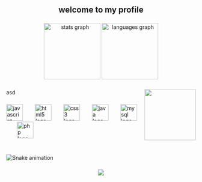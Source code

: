 <h2 align="center">welcome to my profile</h2>

###

<div align="center">
  <img src="https://github-readme-stats.vercel.app/api?username=MDellaCS&hide_title=false&hide_rank=false&show_icons=true&include_all_commits=true&count_private=true&disable_animations=false&theme=dracula&locale=en&hide_border=false" height="150" alt="stats graph"  />
  <img src="https://github-readme-stats.vercel.app/api/top-langs?username=MDellaCS&locale=en&hide_title=false&layout=compact&card_width=320&langs_count=5&theme=dracula&hide_border=false" height="150" alt="languages graph"  />
</div>

###
asd
<img align="right" height="136" src="https://i.gifer.com/Ir4.gif"  />

###

<div align="left">
  <img src="https://cdn.jsdelivr.net/gh/devicons/devicon/icons/javascript/javascript-original.svg" height="44" alt="javascript logo"  />
  <img width="24" />
  <img src="https://cdn.jsdelivr.net/gh/devicons/devicon/icons/html5/html5-original.svg" height="44" alt="html5 logo"  />
  <img width="24" />
  <img src="https://cdn.jsdelivr.net/gh/devicons/devicon/icons/css3/css3-original.svg" height="44" alt="css3 logo"  />
  <img width="24" />
  <img src="https://cdn.jsdelivr.net/gh/devicons/devicon/icons/java/java-original.svg" height="44" alt="java logo"  />
  <img width="24" />
  <img src="https://cdn.jsdelivr.net/gh/devicons/devicon/icons/mysql/mysql-original.svg" height="44" alt="mysql logo"  />
  <img width="24" />
  <img src="https://cdn.jsdelivr.net/gh/devicons/devicon/icons/php/php-original.svg" height="44" alt="php logo"  />
</div>

###

<br clear="both">

<img src="https://raw.githubusercontent.com/MDellaCS/MDellaCS/output/snake.svg" alt="Snake animation" />

###

<div align="center">
  <img src="https://profile-counter.glitch.me/MDellaCS/count.svg?"  />
</div>

###
